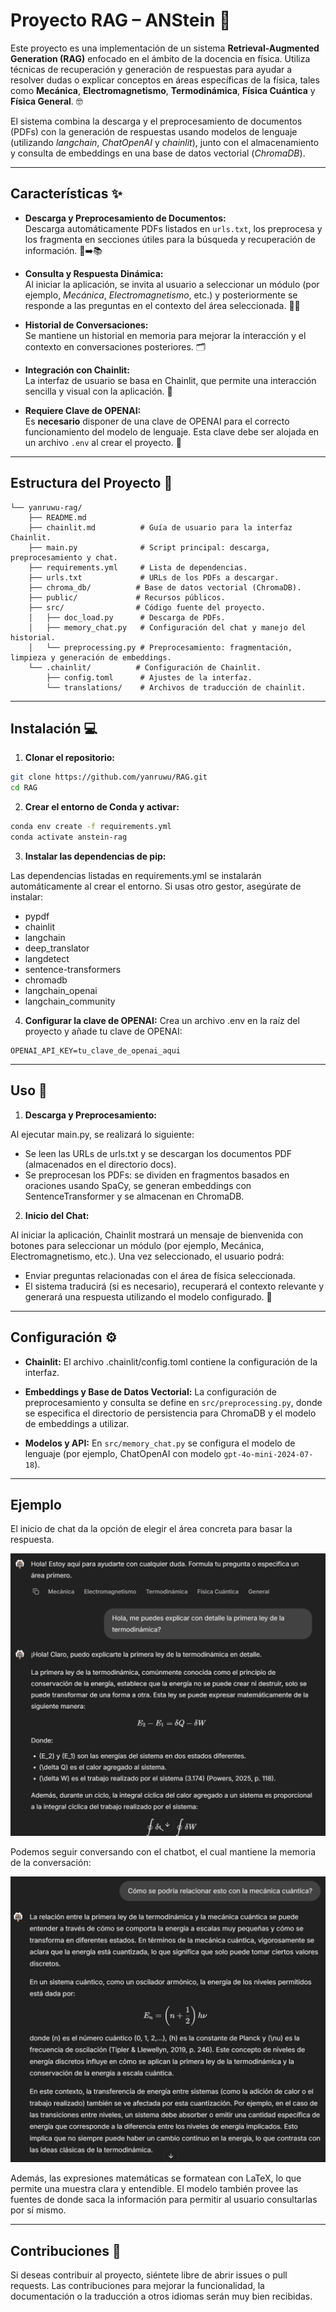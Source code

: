# Proyecto RAG – ANStein 🚀

Este proyecto es una implementación de un sistema **Retrieval-Augmented Generation (RAG)** enfocado en el ámbito de la docencia en física. Utiliza técnicas de recuperación y generación de respuestas para ayudar a resolver dudas o explicar conceptos en áreas específicas de la física, tales como **Mecánica**, **Electromagnetismo**, **Termodinámica**, **Física Cuántica** y **Física General**. 🤓

El sistema combina la descarga y el preprocesamiento de documentos (PDFs) con la generación de respuestas usando modelos de lenguaje (utilizando *langchain*, *ChatOpenAI* y *chainlit*), junto con el almacenamiento y consulta de embeddings en una base de datos vectorial (*ChromaDB*).

---

## Características ✨

- **Descarga y Preprocesamiento de Documentos:**  
  Descarga automáticamente PDFs listados en `urls.txt`, los preprocesa y los fragmenta en secciones útiles para la búsqueda y recuperación de información. 📄➡️📚

- **Consulta y Respuesta Dinámica:**  
  Al iniciar la aplicación, se invita al usuario a seleccionar un módulo (por ejemplo, *Mecánica*, *Electromagnetismo*, etc.) y posteriormente se responde a las preguntas en el contexto del área seleccionada. 💬✅

- **Historial de Conversaciones:**  
  Se mantiene un historial en memoria para mejorar la interacción y el contexto en conversaciones posteriores. 🗂️

- **Integración con Chainlit:**  
  La interfaz de usuario se basa en Chainlit, que permite una interacción sencilla y visual con la aplicación. 🎨

- **Requiere Clave de OPENAI:**  
  Es **necesario** disponer de una clave de OPENAI para el correcto funcionamiento del modelo de lenguaje. Esta clave debe ser alojada en un archivo `.env` al crear el proyecto. 🔑

---

## Estructura del Proyecto 📁
```
└── yanruwu-rag/
    ├── README.md
    ├── chainlit.md          # Guía de usuario para la interfaz Chainlit.
    ├── main.py              # Script principal: descarga, preprocesamiento y chat.
    ├── requirements.yml     # Lista de dependencias.
    ├── urls.txt             # URLs de los PDFs a descargar.
    ├── chroma_db/          # Base de datos vectorial (ChromaDB).
    ├── public/             # Recursos públicos.
    ├── src/                # Código fuente del proyecto.
    │   ├── doc_load.py      # Descarga de PDFs.
    │   ├── memory_chat.py   # Configuración del chat y manejo del historial.
    │   └── preprocessing.py # Preprocesamiento: fragmentación, limpieza y generación de embeddings.
    └── .chainlit/          # Configuración de Chainlit.
        ├── config.toml      # Ajustes de la interfaz.
        └── translations/    # Archivos de traducción de chainlit.
```

---

## Instalación 💻

1. **Clonar el repositorio:**

```bash
git clone https://github.com/yanruwu/RAG.git
cd RAG
```
2. **Crear el entorno de Conda y activar:**
```bash
conda env create -f requirements.yml
conda activate anstein-rag
```
3. **Instalar las dependencias de pip:**

Las dependencias listadas en requirements.yml se instalarán automáticamente al crear el entorno. Si usas otro gestor, asegúrate de instalar:
- pypdf
- chainlit
- langchain
- deep_translator
- langdetect
- sentence-transformers
- chromadb
- langchain_openai
- langchain_community
4. **Configurar la clave de OPENAI:**
Crea un archivo .env en la raíz del proyecto y añade tu clave de OPENAI:
```env
OPENAI_API_KEY=tu_clave_de_openai_aqui
```
---
## Uso 🔧

1. **Descarga y Preprocesamiento:**

Al ejecutar main.py, se realizará lo siguiente:

- Se leen las URLs de urls.txt y se descargan los documentos PDF (almacenados en el directorio docs).
- Se preprocesan los PDFs: se dividen en fragmentos basados en oraciones usando SpaCy, se generan embeddings con SentenceTransformer y se almacenan en ChromaDB.

2. **Inicio del Chat:**

Al iniciar la aplicación, Chainlit mostrará un mensaje de bienvenida con botones para seleccionar un módulo (por ejemplo, Mecánica, Electromagnetismo, etc.). Una vez seleccionado, el usuario podrá:

- Enviar preguntas relacionadas con el área de física seleccionada.
- El sistema traducirá (si es necesario), recuperará el contexto relevante y generará una respuesta utilizando el modelo configurado. 🤖
---
## Configuración ⚙️
- **Chainlit:**
El archivo .chainlit/config.toml contiene la configuración de la interfaz.

- **Embeddings y Base de Datos Vectorial:**
La configuración de preprocesamiento y consulta se define en ``src/preprocessing.py``, donde se especifica el directorio de persistencia para ChromaDB y el modelo de embeddings a utilizar.

- **Modelos y API:**
En ``src/memory_chat.py`` se configura el modelo de lenguaje (por ejemplo, ChatOpenAI con modelo ``gpt-4o-mini-2024-07-18``).
---

## Ejemplo
El inicio de chat da la opción de elegir el área concreta para basar la respuesta.

![Inicio de chat](/public/imgs/test1.png)

Podemos seguir conversando con el chatbot, el cual mantiene la memoria de la conversación:

![Demostración de memoria](/public/imgs/test2.png)

Además, las expresiones matemáticas se formatean con LaTeX, lo que permite una muestra clara y entendible. El modelo también provee las fuentes de donde saca la información para permitir al usuario consultarlas por sí mismo.

---

## Contribuciones 🤝
Si deseas contribuir al proyecto, siéntete libre de abrir issues o pull requests. Las contribuciones para mejorar la funcionalidad, la documentación o la traducción a otros idiomas serán muy bien recibidas.




